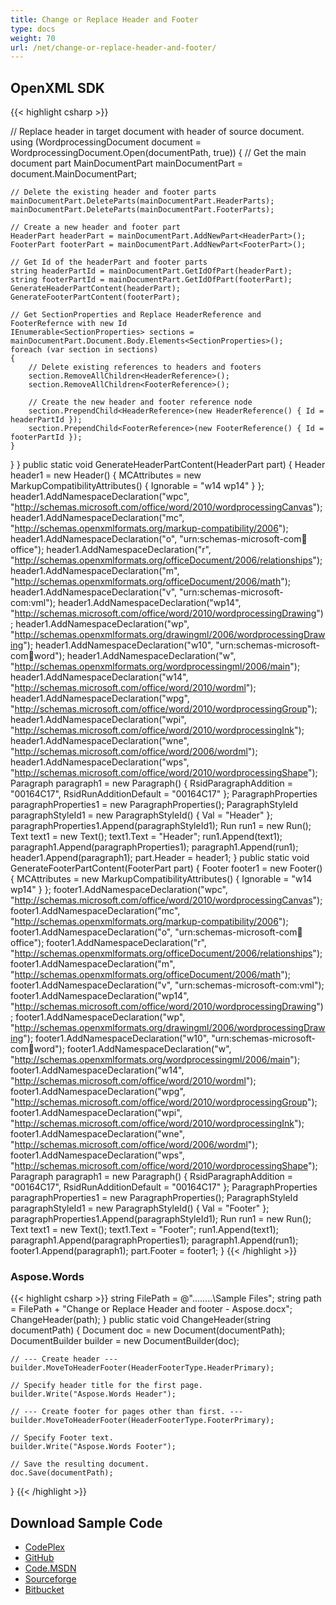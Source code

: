 ```yaml
---
title: Change or Replace Header and Footer
type: docs
weight: 70
url: /net/change-or-replace-header-and-footer/
---
```


## OpenXML SDK

{{< highlight csharp >}}

// Replace header in target document with header of source document.
using (WordprocessingDocument document = WordprocessingDocument.Open(documentPath, true))
{
    // Get the main document part
    MainDocumentPart mainDocumentPart = document.MainDocumentPart;

    // Delete the existing header and footer parts
    mainDocumentPart.DeleteParts(mainDocumentPart.HeaderParts);
    mainDocumentPart.DeleteParts(mainDocumentPart.FooterParts);

    // Create a new header and footer part
    HeaderPart headerPart = mainDocumentPart.AddNewPart<HeaderPart>();
    FooterPart footerPart = mainDocumentPart.AddNewPart<FooterPart>();

    // Get Id of the headerPart and footer parts
    string headerPartId = mainDocumentPart.GetIdOfPart(headerPart);
    string footerPartId = mainDocumentPart.GetIdOfPart(footerPart);
    GenerateHeaderPartContent(headerPart);
    GenerateFooterPartContent(footerPart);

    // Get SectionProperties and Replace HeaderReference and FooterRefernce with new Id
    IEnumerable<SectionProperties> sections = mainDocumentPart.Document.Body.Elements<SectionProperties>();
    foreach (var section in sections)
    {
        // Delete existing references to headers and footers
        section.RemoveAllChildren<HeaderReference>();
        section.RemoveAllChildren<FooterReference>();

        // Create the new header and footer reference node
        section.PrependChild<HeaderReference>(new HeaderReference() { Id = headerPartId });
        section.PrependChild<FooterReference>(new FooterReference() { Id = footerPartId });
    }
}
}
public static void GenerateHeaderPartContent(HeaderPart part)
{
Header header1 = new Header() { MCAttributes = new MarkupCompatibilityAttributes() { Ignorable = "w14 wp14" } };
header1.AddNamespaceDeclaration("wpc", "http://schemas.microsoft.com/office/word/2010/wordprocessingCanvas");
header1.AddNamespaceDeclaration("mc", "http://schemas.openxmlformats.org/markup-compatibility/2006");
header1.AddNamespaceDeclaration("o", "urn:schemas-microsoft-com:office:office");
header1.AddNamespaceDeclaration("r", "http://schemas.openxmlformats.org/officeDocument/2006/relationships");
header1.AddNamespaceDeclaration("m", "http://schemas.openxmlformats.org/officeDocument/2006/math");
header1.AddNamespaceDeclaration("v", "urn:schemas-microsoft-com:vml");
header1.AddNamespaceDeclaration("wp14", "http://schemas.microsoft.com/office/word/2010/wordprocessingDrawing");
header1.AddNamespaceDeclaration("wp", "http://schemas.openxmlformats.org/drawingml/2006/wordprocessingDrawing");
header1.AddNamespaceDeclaration("w10", "urn:schemas-microsoft-com:office:word");
header1.AddNamespaceDeclaration("w", "http://schemas.openxmlformats.org/wordprocessingml/2006/main");
header1.AddNamespaceDeclaration("w14", "http://schemas.microsoft.com/office/word/2010/wordml");
header1.AddNamespaceDeclaration("wpg", "http://schemas.microsoft.com/office/word/2010/wordprocessingGroup");
header1.AddNamespaceDeclaration("wpi", "http://schemas.microsoft.com/office/word/2010/wordprocessingInk");
header1.AddNamespaceDeclaration("wne", "http://schemas.microsoft.com/office/word/2006/wordml");
header1.AddNamespaceDeclaration("wps", "http://schemas.microsoft.com/office/word/2010/wordprocessingShape");
Paragraph paragraph1 = new Paragraph() { RsidParagraphAddition = "00164C17", RsidRunAdditionDefault = "00164C17" };
ParagraphProperties paragraphProperties1 = new ParagraphProperties();
ParagraphStyleId paragraphStyleId1 = new ParagraphStyleId() { Val = "Header" };
paragraphProperties1.Append(paragraphStyleId1);
Run run1 = new Run();
Text text1 = new Text();
text1.Text = "Header";
run1.Append(text1);
paragraph1.Append(paragraphProperties1);
paragraph1.Append(run1);
header1.Append(paragraph1);
part.Header = header1;
}
public static void GenerateFooterPartContent(FooterPart part)
{
Footer footer1 = new Footer() { MCAttributes = new MarkupCompatibilityAttributes() { Ignorable = "w14 wp14" } };
footer1.AddNamespaceDeclaration("wpc", "http://schemas.microsoft.com/office/word/2010/wordprocessingCanvas");
footer1.AddNamespaceDeclaration("mc", "http://schemas.openxmlformats.org/markup-compatibility/2006");
footer1.AddNamespaceDeclaration("o", "urn:schemas-microsoft-com:office:office");
footer1.AddNamespaceDeclaration("r", "http://schemas.openxmlformats.org/officeDocument/2006/relationships");
footer1.AddNamespaceDeclaration("m", "http://schemas.openxmlformats.org/officeDocument/2006/math");
footer1.AddNamespaceDeclaration("v", "urn:schemas-microsoft-com:vml");
footer1.AddNamespaceDeclaration("wp14", "http://schemas.microsoft.com/office/word/2010/wordprocessingDrawing");
footer1.AddNamespaceDeclaration("wp", "http://schemas.openxmlformats.org/drawingml/2006/wordprocessingDrawing");
footer1.AddNamespaceDeclaration("w10", "urn:schemas-microsoft-com:office:word");
footer1.AddNamespaceDeclaration("w", "http://schemas.openxmlformats.org/wordprocessingml/2006/main");
footer1.AddNamespaceDeclaration("w14", "http://schemas.microsoft.com/office/word/2010/wordml");
footer1.AddNamespaceDeclaration("wpg", "http://schemas.microsoft.com/office/word/2010/wordprocessingGroup");
footer1.AddNamespaceDeclaration("wpi", "http://schemas.microsoft.com/office/word/2010/wordprocessingInk");
footer1.AddNamespaceDeclaration("wne", "http://schemas.microsoft.com/office/word/2006/wordml");
footer1.AddNamespaceDeclaration("wps", "http://schemas.microsoft.com/office/word/2010/wordprocessingShape");
Paragraph paragraph1 = new Paragraph() { RsidParagraphAddition = "00164C17", RsidRunAdditionDefault = "00164C17" };
ParagraphProperties paragraphProperties1 = new ParagraphProperties();
ParagraphStyleId paragraphStyleId1 = new ParagraphStyleId() { Val = "Footer" };
paragraphProperties1.Append(paragraphStyleId1);
Run run1 = new Run();
Text text1 = new Text();
text1.Text = "Footer";
run1.Append(text1);
paragraph1.Append(paragraphProperties1);
paragraph1.Append(run1);
footer1.Append(paragraph1);
part.Footer = footer1;
}
{{< /highlight >}}

### Aspose.Words

{{< highlight csharp >}}
string FilePath = @"..\..\..\..\Sample Files\";
string path = FilePath + "Change or Replace Header and footer - Aspose.docx";
ChangeHeader(path);
}
public static void ChangeHeader(string documentPath)
{
    Document doc = new Document(documentPath);
    DocumentBuilder builder = new DocumentBuilder(doc);

    // --- Create header ---
    builder.MoveToHeaderFooter(HeaderFooterType.HeaderPrimary);

    // Specify header title for the first page.
    builder.Write("Aspose.Words Header");

    // --- Create footer for pages other than first. ---
    builder.MoveToHeaderFooter(HeaderFooterType.FooterPrimary);

    // Specify Footer text.
    builder.Write("Aspose.Words Footer");

    // Save the resulting document.
    doc.Save(documentPath);
}
{{< /highlight >}}

## Download Sample Code

- [CodePlex](https://asposewordsopenxml.codeplex.com/releases/view/620544)
- [GitHub](https://github.com/aspose-words/Aspose.Words-for-.NET/releases/tag/AsposeWordsVsOpenXMLv1.2)
- [Code.MSDN](https://code.msdn.microsoft.com/Code-Comparison-of-Common-4ffff4d7#content)
- [Sourceforge](https://sourceforge.net/projects/asposeopenxml/files/Aspose.Words%20Vs%20OpenXML/Change%20or%20Replace%20Header%20and%20footer%20in%20Word%20\(Aspose.Words\).zip/download)
- [Bitbucket](https://bitbucket.org/asposemarketplace/aspose-for-openxml/wiki/Change%20or%20Replace%20Header%20and%20footer)
